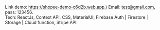 Link demo: https://shopee-demo-c6d2b.web.app.\
Email: test@gmail.com, pass: 123456.\
Tech: ReactJs, Context API, CSS, MaterialUI, Firebase Auth | Firestore | Storage | Cloud function, Stripe API